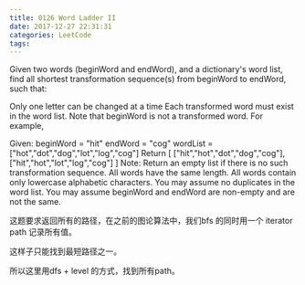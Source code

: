 ```yaml
---
title: 0126 Word Ladder II
date: 2017-12-27 22:31:31
categories: LeetCode
tags:
---
```


Given two words (beginWord and endWord), and a dictionary's word list, find all shortest transformation sequence(s) from beginWord to endWord, such that:

Only one letter can be changed at a time
Each transformed word must exist in the word list. Note that beginWord is not a transformed word.
For example,

Given:
beginWord = "hit"
endWord = "cog"
wordList = ["hot","dot","dog","lot","log","cog"]
Return
  [
    ["hit","hot","dot","dog","cog"],
    ["hit","hot","lot","log","cog"]
  ]
Note:
Return an empty list if there is no such transformation sequence.
All words have the same length.
All words contain only lowercase alphabetic characters.
You may assume no duplicates in the word list.
You may assume beginWord and endWord are non-empty and are not the same.


这题要求返回所有的路径，在之前的图论算法中，我们bfs 的同时用一个 iterator path 记录所有值。

这样子只能找到最短路径之一。

所以这里用dfs + level 的方式，找到所有path。

